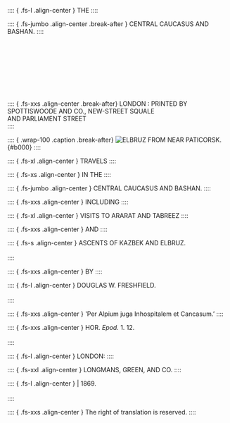 <br /><br /><br /><br /><br /><br /><br />

:::: { .fs-l .align-center }
THE
::::

:::: { .fs-jumbo .align-center .break-after }
CENTRAL CAUCASUS AND BASHAN.
::::

<br /><br /><br /><br /><br /><br /><br />

:::: { .fs-xxs .align-center .break-after}
LONDON : PRINTED BY<br />
SPOTTISWOODE AND CO., NEW-STREET SQUALE<br />
AND PARLIAMENT STREET<br />
::::


:::: { .wrap-100 .caption .break-after}
![ELBRUZ FROM NEAR PATICORSK.](The_Central_Caucasus_and_Bashan_0000.jpg "ELBRUZ FROM NEAR PATICORSK."){#b000}
::::


:::: { .fs-xl .align-center }
TRAVELS
::::

:::: { .fs-xs .align-center }
IN THE
::::

:::: { .fs-jumbo .align-center  }
CENTRAL CAUCASUS AND BASHAN.
::::

:::: { .fs-xxs .align-center }
INCLUDING
::::

:::: { .fs-xl .align-center }
VISITS TO ARARAT AND TABREEZ
::::

:::: { .fs-xxs .align-center }
AND
::::

:::: { .fs-s .align-center }
ASCENTS OF KAZBEK AND ELBRUZ.<br /><br />
::::

:::: { .fs-xxs .align-center }
BY
::::

:::: { .fs-l .align-center }
DOUGLAS W. FRESHFIELD.<br /><br />
::::

:::: { .fs-xxs .align-center }
'Per Alpium juga Inhospitalem et Cancasum.’
::::

:::: { .fs-xxs .align-center }
HOR. *Epod.* 1. 12.<br /><br />
::::

:::: { .fs-l .align-center }
LONDON:
::::

:::: { .fs-xxl .align-center }
LONGMANS, GREEN, AND CO.
::::

:::: { .fs-l .align-center }
| 1869.<br /><br />
::::

:::: { .fs-xxs .align-center }
The right of translation is reserved.
::::